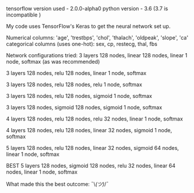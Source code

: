 tensorflow version used - 2.0.0-alpha0
python version - 3.6 (3.7 is incompatible )

My code uses TensorFlow's Keras to get the neural network set up.

Numerical columns: 'age', 'trestbps', 'chol', 'thalach', 'oldpeak', 'slope', 'ca'
categorical columns (uses one-hot): sex, cp, restecg, thal, fbs

Network configurations tried:
  3 layers
    128 nodes, linear
    128 nodes, linear
    1 node, softmax (as was recommended)

  3 layers
    128 nodes, relu
    128 nodes, linear
    1 node, softmax

  3 layers
    128 nodes, relu
    128 nodes, relu
    1 node, softmax

  3 layers
  128 nodes, relu
  128 nodes, sigmoid
  1 node, softmax

  3 layers
    128 nodes, sigmoid
    128 nodes, sigmoid
    1 node, softmax

  4 layers
    128 nodes, relu
    128 nodes, relu
    32 nodes, linear
    1 node, softmax

  4 layers
    128 nodes, relu
    128 nodes, linear
    32 nodes, sigmoid
    1 node, softmax

  5 layers
    128 nodes, relu
    128 nodes, linear
    32 nodes, sigmoid
    64 nodes, linear
    1 node, softmax

  BEST
  5 layers
    128 nodes, sigmoid
    128 nodes, relu
    32 nodes, linear
    64 nodes, linear
    1 node, softmax

What made this the best outcome: ¯\\_(ツ)_/¯
